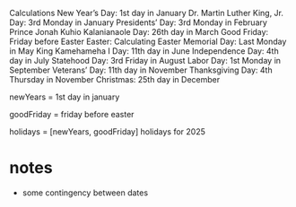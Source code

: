 Calculations
New Year’s Day: 1st day in January
Dr. Martin Luther King, Jr. Day: 3rd Monday in January
Presidents’ Day: 3rd Monday in February
Prince Jonah Kuhio Kalanianaole Day: 26th day in March
Good Friday: Friday before Easter
Easter: Calculating Easter
Memorial Day: Last Monday in May
King Kamehameha I Day: 11th day in June
Independence Day: 4th day in July
Statehood Day: 3rd Friday in August
Labor Day: 1st Monday in September
Veterans’ Day: 11th day in November
Thanksgiving Day: 4th Thursday in November
Christmas: 25th day in December

newYears = 1st day in january

goodFriday = friday before easter

holidays = [newYears, goodFriday]
holidays for 2025


# notes
- some contingency between dates
